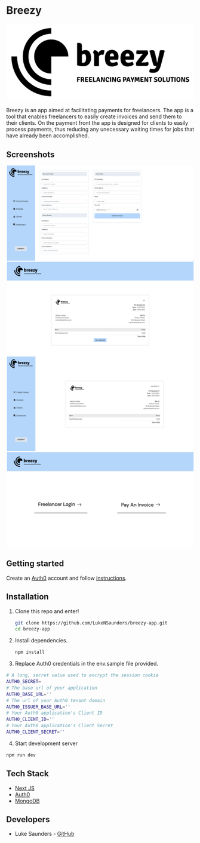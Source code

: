 # Breezy

<p align="center">
  <img src="public/Black logo - no background.png " width=500 />
</p>




Breezy is an app aimed at facilitating payments for freelancers. The app is a tool that enables freelancers to easily create invoices and send them to their clients. On the payment front the app is designed for clients to easily process payments, thus reducing any unecessary waiting times for jobs that have already been accomplished.


## Screenshots

<p align="center">
  <img src="public/breezy-screenshot-1.png" width = 500 />
  <img src="public/breezy-screenshot-2.png" width = 500 />
  <img src="public/breezy-screenshot-3.png" width = 500 />
  <img src="public/breezy-screenshot-4.png" width = 500 />
</p>


## Getting started

Create an [Auth0](https://auth0.com/signup) account and follow [instructions](https://github.com/auth0/nextjs-auth0#getting-started).

## Installation

1. Clone this repo and enter!

   ```bash
   git clone https://github.com/LukeNSaunders/breezy-app.git
   cd breezy-app
   ```

2. Install dependencies.

   ```bash
   npm install
   ```
  

3. Replace Auth0 credentials in the env.sample file provided. 
```bash 
# A long, secret value used to encrypt the session cookie
AUTH0_SECRET=
# The base url of your application
AUTH0_BASE_URL=''
# The url of your Auth0 tenant domain
AUTH0_ISSUER_BASE_URL=''
# Your Auth0 application's Client ID
AUTH0_CLIENT_ID=''
# Your Auth0 application's Client Secret
AUTH0_CLIENT_SECRET=''
```

4. Start development server

```bash 
npm run dev 
```


## Tech Stack

* [Next JS](https://github.com/vercel/next.js/)
* [Auth0](https://github.com/auth0/nextjs-auth0)
* [MongoDB](https://github.com/vercel/next.js/tree/canary/examples/with-mongodb)



## Developers

* Luke Saunders - [GitHub](https://github.com/LukeNSaunders)
